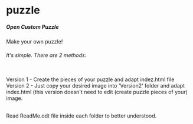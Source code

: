 # puzzle
<h5>Open Custom Puzzle</h5>
Make your own puzzle!</br>
<h6> It's simple. There are 2 methods:</h6></br>
Version 1 - Create the pieces of your puzzle and adapt indez.html file</br>
Version 2 - Just copy your desired image into 'Version2' folder and adapt index.html (this version doesn't need to edit (create puzzle pieces of your) image.</br></br>

Read ReadMe.odt file inside each folder to better understood.
